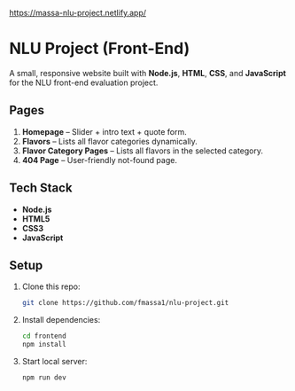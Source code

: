 https://massa-nlu-project.netlify.app/

# NLU Project (Front-End)
A small, responsive website built with **Node.js**, **HTML**, **CSS**, and **JavaScript** for the NLU front-end evaluation project.


## Pages
1. **Homepage** – Slider + intro text + quote form.  
2. **Flavors** – Lists all flavor categories dynamically.  
3. **Flavor Category Pages** – Lists all flavors in the selected category.  
4. **404 Page** – User-friendly not-found page.  

## Tech Stack
- **Node.js**
- **HTML5**
- **CSS3**
- **JavaScript**

## Setup
1. Clone this repo:
   ```bash
   git clone https://github.com/fmassa1/nlu-project.git
   ```
2. Install dependencies:
   ```bash
   cd frontend
   npm install
   ```

3. Start local server:
   ```bash
   npm run dev
   ```


